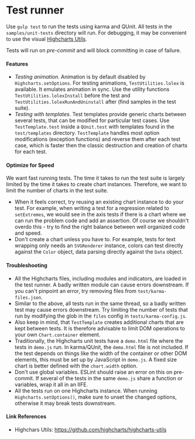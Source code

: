 # Test runner

Use `gulp test` to run the tests using karma and QUnit. All tests in the
`samples/unit-tests` directory will run. For debugging, it may be convenient to
use the visual [Highcharts Utils].

Tests will run on _pre-commit_ and will block committing in case of failure.

#### Features
- *Testing animation*. Animation is by default disabled by
  `Highcharts.setOptions`. For testing animations, `TestUtilities.lolex` is
  available. It emulates animation in sync. Use the utility functions
  `TestUtilities.lolexInstall` before the test and
  `TestUtilities.lolexRunAndUninstall` after (find samples in the test suite).
- *Testing with templates*. Test templates provide generic charts between
  several tests, that can be modified for particular test cases. Use
  `TestTemplate.test` inside a `QUnit.test` with templates found in the
  `test/templates` directory. `TestTemplate` handles most option modifications
  (exception functions) and reverse them after each test case, which is faster
  then the classic destruction and creation of charts for each test.

#### Optimize for Speed
We want fast running tests. The time it takes to run the test suite is largely
limited by the time it takes to create chart instances. Therefore, we want to
limit the number of charts in the test suite.

- When it feels correct, try reusing an existing chart instance to do your test.
  For example, when writing a test for a regression related to `setExtremes`, we 
  would see in the axis tests if there is a chart where we can run the problem
  code and add an assertion. Of course we shouldn't overdo this - try to find
  the right balance between well organized code and speed.
- Don't create a chart unless you have to. For example, tests for text wrapping
  only needs an `SVGRenderer` instance, colors can test directly against the
  `Color` object, data parsing directly against the `Data` object.

#### Troubleshooting
- All the Highcharts files, including modules and indicators, are loaded in the
  test runner. A badly written module can cause errors downstream. If you
  can't pinpoint an error, try removing files from `test/karma-files.json`.
- Similar to the above, all tests run in the same thread, so a badly written 
  test may cause errors downstream. Try limiting the number of tests that run
  by modifying the glob in the `files` config in `tests/karma-config.js`.
- Also keep in mind, that `TestTemplate` creates additional charts that are kept
  between tests. It is therefore advisable to limit DOM operations to your own
  `Chart.container` element.
- Traditionally, the Highcharts unit tests have a `demo.html` file where the
  tests in `demo.js` run. In karma/QUnit, the `demo.html` file is not included.
  If the test depends on things like the width of the container or other DOM 
  elements, this must be set up by JavaScript in `demo.js`. A fixed size chart
  is better defined with the `chart.width` option.
- Don't use global variables. ESLint should raise an error on this on
  pre-commit. If several of the tests in the same `demo.js` share a function or
  variables, wrap it all in an IIFE.
- All the tests run on one Highcharts instance. When running
  `Highcharts.setOptions()`, make sure to unset the changed options, otherwise
  it may break tests downstream.

#### Link References
- Highchars Utils: https://github.com/highcharts/highcharts-utils

[Highcharts Utils]: https://github.com/highcharts/highcharts-utils
